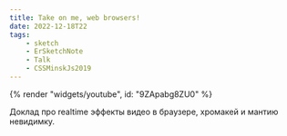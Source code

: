 ```yaml
---
title: Take on me, web browsers!
date: 2022-12-18T22
tags:
    - sketch
    - ErSketchNote
    - Talk
    - CSSMinskJs2019
---
```


{% render "widgets/youtube",  id: "9ZApabg8ZU0" %}

Доклад про realtime эффекты видео в браузере, хромакей и мантию невидимку.

